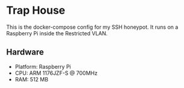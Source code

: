 # Trap House

This is the docker-compose config for my SSH honeypot.
It runs on a Raspberry Pi inside the Restricted VLAN.

## Hardware

* Platform: Raspberry Pi
* CPU: ARM 1176JZF-S @ 700MHz
* RAM: 512 MB
